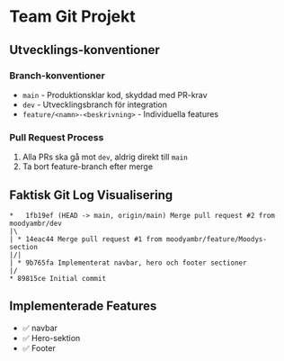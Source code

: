 # Team Git Projekt

## Utvecklings-konventioner

### Branch-konventioner
- `main` - Produktionsklar kod, skyddad med PR-krav
- `dev` - Utvecklingsbranch för integration  
- `feature/<namn>-<beskrivning>` - Individuella features

### Pull Request Process
1. Alla PRs ska gå mot `dev`, aldrig direkt till `main`
2. Ta bort feature-branch efter merge

## Faktisk Git Log Visualisering

```
*   1fb19ef (HEAD -> main, origin/main) Merge pull request #2 from moodyambr/dev
|\  
| * 14eac44 Merge pull request #1 from moodyambr/feature/Moodys-section
|/| 
| * 9b765fa Implementerat navbar, hero och footer sectioner
|/  
* 89815ce Initial commit
```

## Implementerade Features
- ✅ navbar 
- ✅ Hero-sektion
- ✅ Footer 
